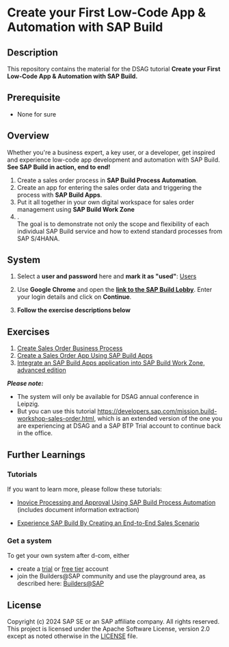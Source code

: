 <base target="_blank">

# Create your First Low-Code App & Automation with SAP Build

## Description

This repository contains the material for the DSAG tutorial **Create your First Low-Code App & Automation with SAP Build.** 

## Prerequisite

- None for sure

## Overview

Whether you're a business expert, a key user, or a developer, get inspired and experience low-code app development and automation with SAP Build.   
**See SAP Build in action, end to end!** 
1.  Create a sales order process in **SAP Build Process Automation**.
2.  Create an app for entering the sales order data and triggering the process with **SAP Build Apps**.
3.  Put it all together in your own digital workspace for sales order management using **SAP Build Work Zone**
4.  .  
The goal is to demonstrate not only the scope and flexibility of each individual SAP Build service and how to extend standard processes from SAP S/4HANA.


## System

1. Select a **user and password** here and **mark it as "used"**: [Users](https://sap-my.sharepoint.com/:x:/p/beatrice_pasch/EU3WyaAV-vBCmIbdoe_5kfcBiim6Sq5LnrO6pTr21zG1YA?e=JQdmaQ)

2. Use **Google Chrome** and open the [**link to the SAP Build Lobby**](https://sap-build-academy-eu10.eu10.build.cloud.sap/).
   Enter your login details and click on **Continue**.  

3. **Follow the exercise descriptions below**
  
  
## Exercises

1. [Create Sales Order Business Process](exercises/ex0/README.md)
2. [Create a Sales Order App Using SAP Build Apps](exercises/ex1/README.md)
3. [Integrate an SAP Build Apps application into SAP Build Work Zone, advanced edition](exercises/ex2/README.md)


***Please note:***
  - The system will only be available for DSAG annual conference in Leipzig.
  - But you can use this tutorial https://developers.sap.com/mission.build-workshop-sales-order.html, which is an extended version of the one you are experiencing at DSAG and a SAP BTP Trial account to continue back in the office.
  
<!-- />
Comments
<!-->

## Further Learnings
  
### Tutorials
If you want to learn more, please follow these tutorials:

<!--
- [Boost your Business Process with Automation, Decision and Process Visibility](https://developers.sap.com/mission.sap-process-automation-boost.html) (builds upon the tutorial you are doing here at d-com)  
-->
- [Inovice Processing and Approval Using SAP Build Process Automation](https://developers.sap.com/mission.invoice-processing-approval-spa.html) (includes document information extraction)  

- [Experience SAP Build By Creating an End-to-End Sales Scenario](https://developers.sap.com/mission.build-workshop-sales-order.html)  
  
### Get a system
To get your own system after d-com, either
- create a [trial](https://blogs.sap.com/2022/09/09/sap-process-automation-now-available-in-your-trail-account/) or [free tier](https://developers.sap.com/tutorials/spa-subscribe-booster.html) account
- join the Builders@SAP community and use the playground area, as described here: [Builders@SAP](https://workzone.one.int.sap/site#workzone-viewAll?sap-app-origin-hint=&/groups/P56nCWteoKM9wtQD5gEWqS/overview_page/sFWEhdqb2CHnYq1pSOrBZP)

  
## License

Copyright (c) 2024 SAP SE or an SAP affiliate company. All rights reserved. This project is licensed under the Apache Software License, version 2.0 except as noted otherwise in the [LICENSE](LICENSES/Apache-2.0.txt) file.
